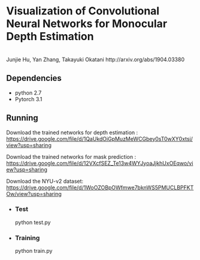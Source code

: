 # Visualization of Convolutional Neural Networks for Monocular Depth Estimation
<br>
Junjie Hu, Yan Zhang, Takayuki Okatani http://arxiv.org/abs/1904.03380



Dependencies
-
+ python 2.7<br>
+ Pytorch 3.1<br>

Running
-

Download the trained networks for depth estimation :
https://drive.google.com/file/d/1QaUkdOiGpMuzMeWCGbey0sT0wXY0xtsj/view?usp=sharing<br>

Download the trained networks for mask prediction :
https://drive.google.com/file/d/12VXcfSEZ_Te13w4WYJyoaJjkhUxOEqwo/view?usp=sharing<br>

Download the NYU-v2 dataset:
https://drive.google.com/file/d/1WoOZOBpOWfmwe7bknWS5PMUCLBPFKTOw/view?usp=sharing<br>

+ ### Test<br>
  python test.py<br>
+ ### Training<br>
  python train.py<br>


